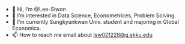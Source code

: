 - 👋 Hi, I’m @Lee-Siwon
- 👀 I’m interested in Data Science, Econometrices, Problem Solving.
- 🌱 I’m currently Sungkyunkwan Univ. student and majoring in Global Economics.
- 📫 How to reach me email about lsw021228@g.skku.edu

<!---
Lee-Siwon/Lee-Siwon is a ✨ special ✨ repository because its `README.md` (this file) appears on your GitHub profile.
You can click the Preview link to take a look at your changes.
--->
